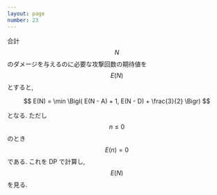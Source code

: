 ```yaml
---
layout: page
number: 23
---
```

合計 $$ N $$ のダメージを与えるのに必要な攻撃回数の期待値を $$ E(N) $$ とすると,

$$
E(N) = \min \Bigl( E(N - A) + 1, E(N - D) + \frac{3}{2} \Bigr)
$$

となる. ただし $$ n \leq 0 $$ のとき $$ E(n) = 0 $$ である. これを DP で計算し, $$ E(N) $$ を見る.
